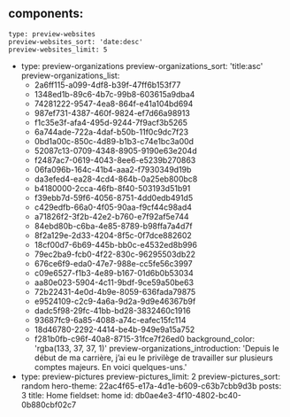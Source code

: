 components:
  -
    type: preview-websites
    preview-websites_sort: 'date:desc'
    preview-websites_limit: 5
  -
    type: preview-organizations
    preview-organizations_sort: 'title:asc'
    preview-organizations_list:
      - 2a6ff115-a099-4df8-b39f-47ff6b153f77
      - 1348ed1b-89c6-4b7c-99b8-603615a9dba4
      - 74281222-9547-4ea8-864f-e41a104bd694
      - 987ef731-4387-460f-9824-ef7d66a98913
      - f1c35e3f-afa4-495d-9244-7f9acf3b5265
      - 6a744ade-722a-4daf-b50b-11f0c9dc7f23
      - 0bd1a00c-850c-4d89-b1b3-c74e1bc3a00d
      - 52087c13-0709-4348-8905-9190e63e204d
      - f2487ac7-0619-4043-8ee6-e5239b270863
      - 06fa096b-164c-41b4-aaa2-f7930349d19b
      - da3efed4-ea28-4cd4-864b-0a25eb800bc8
      - b4180000-2cca-46fb-8f40-503193d51b91
      - f39ebb7d-59f6-4056-8751-4dd0edb491d5
      - c429edfb-66a0-4f05-90aa-f9cf44c98ad4
      - a71826f2-3f2b-42e2-b760-e7f92af5e744
      - 84ebd80b-c6ba-4e85-8789-b98ffa7a4d7f
      - 8f2a129e-2d33-4204-8f5c-0f7dce882602
      - 18cf00d7-6b69-445b-bb0c-e4532ed8b996
      - 79ec2ba9-fcb0-4f22-830c-96295503db22
      - 676ce6f9-eda0-47e7-988e-cc5fe56c3997
      - c09e6527-f1b3-4e89-b167-01d6b0b53034
      - aa80e023-5904-4c11-9bdf-9ce59a50be63
      - 72b22431-4e0d-4b9e-8059-636fada79875
      - e9524109-c2c9-4a6a-9d2a-9d9e46367b9f
      - dadc5f98-29fc-41bb-bd28-3832460c1916
      - 93687fc9-6a85-4088-a74c-eafec15fc114
      - 18d46780-2292-4414-be4b-949e9a15a752
      - f281b0fb-c96f-40a8-8715-31fce7f26ed0
    background_color: 'rgba(133, 37, 37, 1)'
    preview-organizations_introduction: 'Depuis le début de ma carrière, j’ai eu le privilège de travailler sur plusieurs comptes majeurs. En voici quelques-uns.'
  -
    type: preview-pictures
    preview-pictures_limit: 2
    preview-pictures_sort: random
hero-theme: 22ac4f65-e17a-4d1e-b609-c63b7cbb9d3b
posts: 3
title: Home
fieldset: home
id: db0ae4e3-4f10-4802-bc40-0b880cbf02c7
